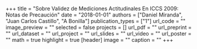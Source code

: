 +++
title = "Sobre Validez de Mediciones Actitudinales En ICCS 2009: Notas de Precaución"
date = "2018-01-01"
authors = ["Daniel Miranda", "Juan Carlos Castillo", "A Bonilla"]
publication_types = ["1"]
url_code = ""
image_preview = ""
selected = false
projects = []
url_pdf = ""
url_preprint = ""
url_dataset = ""
url_project = ""
url_slides = ""
url_video = ""
url_poster = ""
math = true
highlight = true
[header]
image = ""
caption = ""
+++
